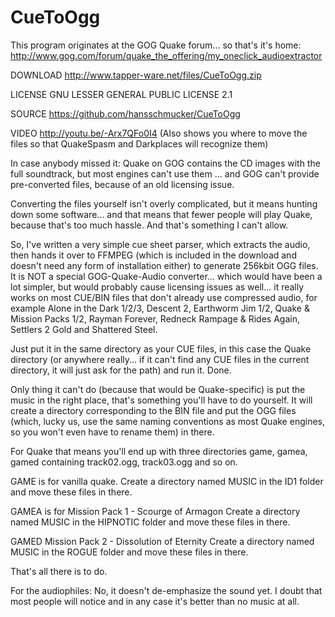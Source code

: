 # CueToOgg
This program originates at the GOG Quake forum... so that's it's home:
http://www.gog.com/forum/quake_the_offering/my_oneclick_audioextractor

DOWNLOAD
http://www.tapper-ware.net/files/CueToOgg.zip

LICENSE
GNU LESSER GENERAL PUBLIC LICENSE 2.1

SOURCE
https://github.com/hansschmucker/CueToOgg

VIDEO
http://youtu.be/-Arx7QFo0I4
(Also shows you where to move the files so that QuakeSpasm and Darkplaces will recognize them)

In case anybody missed it: Quake on GOG contains the CD images with the full soundtrack, but most engines can't use them ... and GOG can't provide pre-converted files, because of an old licensing issue.

Converting the files yourself isn't overly complicated, but it means hunting down some software... and that means that fewer people will play Quake, because that's too much hassle. And that's something I can't allow.

So, I've written a very simple cue sheet parser, which extracts the audio, then hands it over to FFMPEG (which is included in the download and doesn't need any form of installation either) to generate 256kbit OGG files.
It is NOT a special GOG-Quake-Audio converter... which would have been a lot simpler, but would probably cause licensing issues as well... it really works on most CUE/BIN files that don't already use compressed audio, for example Alone in the Dark 1/2/3, Descent 2, Earthworm Jim 1/2, Quake & Mission Packs 1/2, Rayman Forever, Redneck Rampage & Rides Again, Settlers 2 Gold and Shattered Steel.

Just put it in the same directory as your CUE files, in this case the Quake directory (or anywhere really... if it can't find any CUE files in the current directory, it will just ask for the path) and run it. Done.

Only thing it can't do (because that would be Quake-specific) is put the music in the right place, that's something you'll have to do yourself. It will create a directory corresponding to the BIN file and put the OGG files (which, lucky us, use the same naming conventions as most Quake engines, so you won't even have to rename them) in there.

For Quake that means you'll end up with three directories
game, gamea, gamed
containing track02.ogg, track03.ogg and so on.

GAME is for vanilla quake.
Create a directory named MUSIC in the ID1 folder and move these files in there.

GAMEA is for Mission Pack 1 - Scourge of Armagon
Create a directory named MUSIC in the HIPNOTIC folder and move these files in there.

GAMED Mission Pack 2 - Dissolution of Eternity
Create a directory named MUSIC in the ROGUE folder and move these files in there.

That's all there is to do.

For the audiophiles: No, it doesn't de-emphasize the sound yet. I doubt that most people will notice and in any case it's better than no music at all. 

